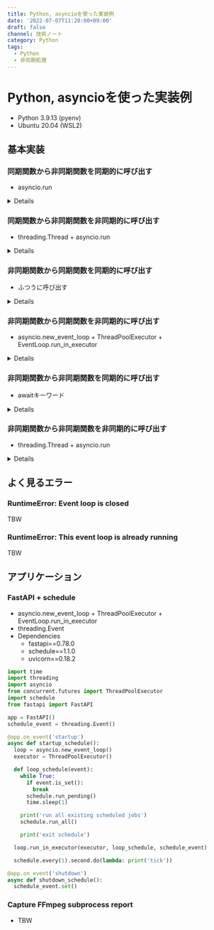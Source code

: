```yaml
---
title: Python, asyncioを使った実装例
date: '2022-07-07T11:20:00+09:00'
draft: false
channel: 技術ノート
category: Python
tags:
  - Python
  - 非同期処理
---
```

# Python, asyncioを使った実装例

- Python 3.9.13 (pyenv)
- Ubuntu 20.04 (WSL2)

## 基本実装

### 同期関数から非同期関数を同期的に呼び出す
- asyncio.run

<details>

```python
import asyncio
import time

def main():
  async def func():
    await asyncio.sleep(3)
    print('func exited') # 1

  asyncio.run(func())

  time.sleep(1)
  print('main exited') # 2

main()

print('exited') # 3
```

</details>

### 同期関数から非同期関数を非同期的に呼び出す
- threading.Thread + asyncio.run

<details>

```python
import asyncio
from concurrent.futures import ThreadPoolExecutor
import threading
import time

def main():
  async def func():
    await asyncio.sleep(3)
    print('func exited') # 3

  thread = threading.Thread(target=lambda: asyncio.run(func()))
  thread.start()

  time.sleep(1)
  print('main exited') # 1

main()

print('exited') # 2
```

</details>

### 非同期関数から同期関数を同期的に呼び出す
- ふつうに呼び出す

<details>

```python
import asyncio
import time

async def main():
  def func():
    time.sleep(3)
    print('func exited') # 1

  func()

  await asyncio.sleep(1)
  print('main exited') # 2

asyncio.run(main())

print('exited') # 3
```

</details>

### 非同期関数から同期関数を非同期的に呼び出す
- asyncio.new_event_loop + ThreadPoolExecutor + EventLoop.run_in_executor

<details>

```python
import asyncio
from concurrent.futures import ThreadPoolExecutor
import time

async def main():
  def func():
    time.sleep(3)
    print('func exited') # 3

  loop = asyncio.new_event_loop()
  executor = ThreadPoolExecutor()
  loop.run_in_executor(executor, func)

  await asyncio.sleep(1)
  print('main exited') # 1

asyncio.run(main())

print('exited') # 2
```

</details>

### 非同期関数から非同期関数を同期的に呼び出す
- awaitキーワード

<details>

```python
import asyncio

async def main():
  async def func():
    await asyncio.sleep(3)
    print('func exited') # 1

  await func()

  await asyncio.sleep(1)
  print('main exited') # 2

asyncio.run(main())

print('exited') # 3
```

</details>

### 非同期関数から非同期関数を非同期的に呼び出す
- threading.Thread + asyncio.run

<details>

```python
import asyncio
import threading

async def main():
  async def func():
    await asyncio.sleep(3)
    print('func exited') # 3

  thread = threading.Thread(target=lambda: asyncio.run(func()))
  thread.start()

  await asyncio.sleep(1)
  print('main exited') # 1

asyncio.run(main())

print('exited') # 2
```

</details>


## よく見るエラー

### RuntimeError: Event loop is closed
TBW

### RuntimeError: This event loop is already running
TBW


## アプリケーション

### FastAPI + schedule
- asyncio.new_event_loop + ThreadPoolExecutor + EventLoop.run_in_executor
- threading.Event
- Dependencies
  - fastapi==0.78.0
  - schedule==1.1.0
  - uvicorn==0.18.2

```python
import time
import threading
import asyncio
from concurrent.futures import ThreadPoolExecutor
import schedule
from fastapi import FastAPI

app = FastAPI()
schedule_event = threading.Event()

@app.on_event('startup')
async def startup_schedule():
  loop = asyncio.new_event_loop()
  executor = ThreadPoolExecutor()

  def loop_schedule(event):
    while True:
      if event.is_set():
        break
      schedule.run_pending()
      time.sleep(1)

    print('run all existing scheduled jobs')
    schedule.run_all()

    print('exit schedule')

  loop.run_in_executor(executor, loop_schedule, schedule_event)

  schedule.every(1).second.do(lambda: print('tick'))

@app.on_event('shutdown')
async def shutdown_schedule():
  schedule_event.set()
```

### Capture FFmpeg subprocess report
- TBW
